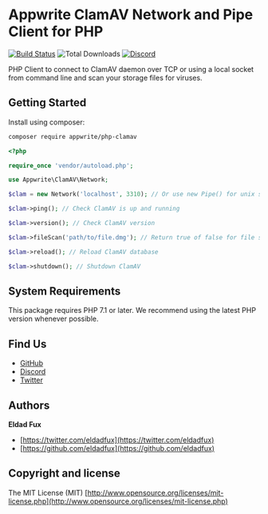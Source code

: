 # Appwrite ClamAV Network and Pipe Client for PHP

[![Build Status](https://travis-ci.org/appwrite/php-clamav.svg?branch=master)](https://travis-ci.org/appwrite/php-clamav)
![Total Downloads](https://img.shields.io/packagist/dt/appwrite/php-clamav.svg)
[![Discord](https://img.shields.io/discord/564160730845151244)](https://discord.gg/GSeTUeA)

PHP Client to connect to ClamAV daemon over TCP or using a local socket from command line and scan your storage files for viruses.

## Getting Started

Install using composer:
```bash
composer require appwrite/php-clamav
```

```php
<?php

require_once 'vendor/autoload.php';

use Appwrite\ClamAV\Network;

$clam = new Network('localhost', 3310); // Or use new Pipe() for unix socket

$clam->ping(); // Check ClamAV is up and running

$clam->version(); // Check ClamAV version

$clam->fileScan('path/to/file.dmg'); // Return true of false for file scan

$clam->reload(); // Reload ClamAV database

$clam->shutdown(); // Shutdown ClamAV
```

## System Requirements

This package requires PHP 7.1 or later. We recommend using the latest PHP version whenever possible.

## Find Us

* [GitHub](https://github.com/appwrite)
* [Discord](https://discord.gg/GSeTUeA)
* [Twitter](https://twitter.com/appwrite_io)

## Authors

**Eldad Fux**

+ [https://twitter.com/eldadfux](https://twitter.com/eldadfux)
+ [https://github.com/eldadfux](https://github.com/eldadfux)

## Copyright and license

The MIT License (MIT) [http://www.opensource.org/licenses/mit-license.php](http://www.opensource.org/licenses/mit-license.php)
